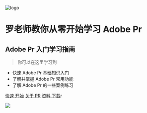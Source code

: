![logo](http://pic.yupoo.com/jojo01/426dcb88/e71b7dc3.jpg)
# 罗老师教你从零开始学习 Adobe Pr 
##  Adobe Pr 入门学习指南
> 你可以在这里学习到

* 快速  Adobe Pr 基础知识入门
* 了解并掌握  Adobe Pr 常用功能
* 了解  Adobe Pr 的一些案例练习

[快速 开始](#)
[关于 PR](Page.1/Pr_N1_V01)
[资料 下载](Download)r

<!-- 背景色 -->
![](http://pic.yupoo.com/jojo01/cc5ba373/5cc1f96b.jpg)